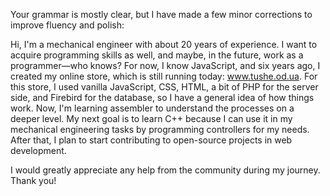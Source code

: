 Your grammar is mostly clear, but I have made a few minor corrections to improve fluency and polish:

Hi,
I'm a mechanical engineer with about 20 years of experience.
I want to acquire programming skills as well, and maybe, in the future, work as a programmer—who knows?
For now, I know JavaScript, and six years ago, I created my online store, which is still running today: www.tushe.od.ua.
For this store, I used vanilla JavaScript, CSS, HTML, a bit of PHP for the server side, and Firebird for the database, so I have a general idea of how things work.
Now, I'm learning assembler to understand the processes on a deeper level.
My next goal is to learn C++ because I can use it in my mechanical engineering tasks by programming controllers for my needs.
After that, I plan to start contributing to open-source projects in web development.

I would greatly appreciate any help from the community during my journey.
Thank you!

<!---
SokolovskyiK/SokolovskyiK is a ✨ special ✨ repository because its `README.md` (this file) appears on your GitHub profile.
You can click the Preview link to take a look at your changes.
--->
